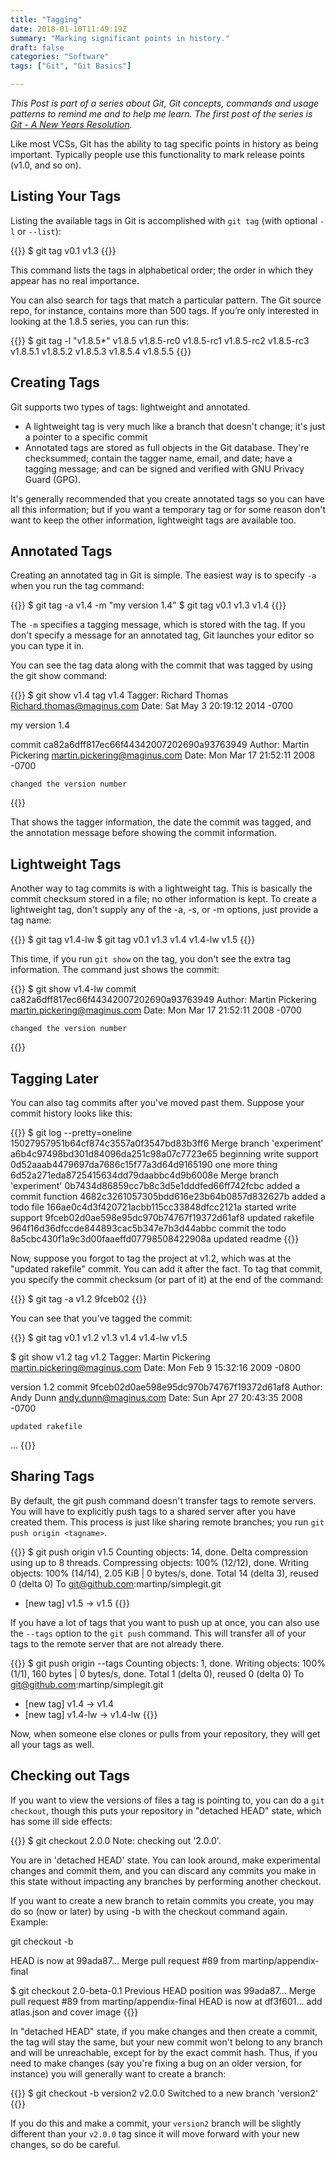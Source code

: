 ```yaml
---
title: "Tagging"
date: 2018-01-10T11:49:19Z
summary: "Marking significant points in history."
draft: false
categories: "Software"
tags: ["Git", "Git Basics"]

---
```

 *This Post is part of a series about Git, Git concepts, commands and usage patterns 
to remind me and to help me learn. The first post of the series is [Git - A New Years Resolution](../introduction).*

Like most VCSs, Git has the ability to tag specific points in history as being important. 
Typically people use this functionality to mark release points (v1.0, and so on). 

## Listing Your Tags

Listing the available tags in Git is accomplished with `git tag` (with optional `-l` or `--list`):

{{<highlight bash>}}
$ git tag
v0.1
v1.3
{{</highlight>}}
 
This command lists the tags in alphabetical order; the order in which they appear has no real importance.

You can also search for tags that match a particular pattern. The Git source repo, for 
instance, contains more than 500 tags. If you’re only interested in looking at the 1.8.5 series, you can run this:

{{<highlight bash>}}
$ git tag -l "v1.8.5*"
v1.8.5
v1.8.5-rc0
v1.8.5-rc1
v1.8.5-rc2
v1.8.5-rc3
v1.8.5.1
v1.8.5.2
v1.8.5.3
v1.8.5.4
v1.8.5.5
{{</highlight>}}
 
## Creating Tags

Git supports two types of tags: lightweight and annotated.

- A lightweight tag is very much like a branch that doesn't change; it's just a pointer to a specific commit
- Annotated tags are stored as full objects in the Git database. They're checksummed; contain the 
  tagger name, email, and date; have a tagging message; and can be signed and verified with GNU Privacy Guard (GPG).
  
It's generally recommended that you create annotated tags so you can have all this information; 
but if you want a temporary tag or for some reason don't want to keep the other 
information, lightweight tags are available too.

## Annotated Tags

Creating an annotated tag in Git is simple. The easiest way is to specify `-a` when you run the tag command:

{{<highlight bash>}}
$ git tag -a v1.4 -m "my version 1.4"
$ git tag
v0.1
v1.3
v1.4
{{</highlight>}}
 
The `-m` specifies a tagging message, which is stored with the tag. If you don't specify a message for an 
annotated tag, Git launches your editor so you can type it in.

You can see the tag data along with the commit that was tagged by using the git show command:

{{<highlight bash>}}
$ git show v1.4
tag v1.4
Tagger: Richard Thomas <Richard.thomas@maginus.com>
Date:   Sat May 3 20:19:12 2014 -0700

my version 1.4

commit ca82a6dff817ec66f44342007202690a93763949
Author: Martin Pickering <martin.pickering@maginus.com>
Date:   Mon Mar 17 21:52:11 2008 -0700

    changed the version number
{{</highlight>}}
 
That shows the tagger information, the date the commit was tagged, and the annotation message 
before showing the commit information.

## Lightweight Tags

Another way to tag commits is with a lightweight tag. This is basically the commit checksum stored 
in a file; no other information is kept. To create a lightweight tag, don't supply any of the 
-a, -s, or -m options, just provide a tag name:

{{<highlight bash>}}
$ git tag v1.4-lw
$ git tag
v0.1
v1.3
v1.4
v1.4-lw
v1.5
{{</highlight>}}
 
This time, if you run `git show` on the tag, you don't see the extra tag information. 
The command just shows the commit:

{{<highlight bash>}}
$ git show v1.4-lw
commit ca82a6dff817ec66f44342007202690a93763949
Author: Martin Pickering <martin.pickering@maginus.com>
Date:   Mon Mar 17 21:52:11 2008 -0700

    changed the version number
{{</highlight>}}
 
## Tagging Later

You can also tag commits after you've moved past them. Suppose your commit history looks like this:

{{<highlight bash>}}
$ git log --pretty=oneline
15027957951b64cf874c3557a0f3547bd83b3ff6 Merge branch 'experiment'
a6b4c97498bd301d84096da251c98a07c7723e65 beginning write support
0d52aaab4479697da7686c15f77a3d64d9165190 one more thing
6d52a271eda8725415634dd79daabbc4d9b6008e Merge branch 'experiment'
0b7434d86859cc7b8c3d5e1dddfed66ff742fcbc added a commit function
4682c3261057305bdd616e23b64b0857d832627b added a todo file
166ae0c4d3f420721acbb115cc33848dfcc2121a started write support
9fceb02d0ae598e95dc970b74767f19372d61af8 updated rakefile
964f16d36dfccde844893cac5b347e7b3d44abbc commit the todo
8a5cbc430f1a9c3d00faaeffd07798508422908a updated readme
{{</highlight>}}
 
Now, suppose you forgot to tag the project at v1.2, which was at the "updated rakefile" commit. 
You can add it after the fact. To tag that commit, you specify the commit checksum (or part of it) at the end of the command:

{{<highlight bash>}}
$ git tag -a v1.2 9fceb02
{{</highlight>}}
 
You can see that you've tagged the commit:

{{<highlight bash>}}
$ git tag
v0.1
v1.2
v1.3
v1.4
v1.4-lw
v1.5

$ git show v1.2
tag v1.2
Tagger: Martin Pickering <martin.pickering@maginus.com>
Date:   Mon Feb 9 15:32:16 2009 -0800

version 1.2
commit 9fceb02d0ae598e95dc970b74767f19372d61af8
Author: Andy Dunn <andy.dunn@maginus.com>
Date:   Sun Apr 27 20:43:35 2008 -0700

    updated rakefile
...
{{</highlight>}}
 
## Sharing Tags

By default, the git push command doesn't transfer tags to remote servers. You will 
have to explicitly push tags to a shared server after you have created them. This process 
is just like sharing remote branches; you run `git push origin <tagname>`.

{{<highlight bash>}}
$ git push origin v1.5
Counting objects: 14, done.
Delta compression using up to 8 threads.
Compressing objects: 100% (12/12), done.
Writing objects: 100% (14/14), 2.05 KiB | 0 bytes/s, done.
Total 14 (delta 3), reused 0 (delta 0)
To git@github.com:martinp/simplegit.git
 * [new tag]         v1.5 -> v1.5
{{</highlight>}}
 
If you have a lot of tags that you want to push up at once, you can also use the `--tags` option 
to the `git push` command. This will transfer all of your tags to the remote server that are not already there.

{{<highlight bash>}}
$ git push origin --tags
Counting objects: 1, done.
Writing objects: 100% (1/1), 160 bytes | 0 bytes/s, done.
Total 1 (delta 0), reused 0 (delta 0)
To git@github.com:martinp/simplegit.git
 * [new tag]         v1.4 -> v1.4
 * [new tag]         v1.4-lw -> v1.4-lw
{{</highlight>}}
 
Now, when someone else clones or pulls from your repository, they will get all your tags as well.

## Checking out Tags

If you want to view the versions of files a tag is pointing to, you can do a `git checkout`, 
though this puts your repository in "detached HEAD" state, which has some ill side effects:

{{<highlight bash>}}
$ git checkout 2.0.0
Note: checking out '2.0.0'.

You are in 'detached HEAD' state. You can look around, make experimental
changes and commit them, and you can discard any commits you make in this
state without impacting any branches by performing another checkout.

If you want to create a new branch to retain commits you create, you may
do so (now or later) by using -b with the checkout command again. Example:

  git checkout -b <new-branch>

HEAD is now at 99ada87... Merge pull request #89 from martinp/appendix-final

$ git checkout 2.0-beta-0.1
Previous HEAD position was 99ada87... Merge pull request #89 from martinp/appendix-final
HEAD is now at df3f601... add atlas.json and cover image
{{</highlight>}}
 
In "detached HEAD" state, if you make changes and then create a commit, the 
tag will stay the same, but your new commit won't belong to any branch and will be 
unreachable, except for by the exact commit hash. Thus, if you need to make 
changes (say you're fixing a bug on an older version, for instance) you will generally want 
to create a branch:

{{<highlight bash>}}
$ git checkout -b version2 v2.0.0
Switched to a new branch 'version2'
{{</highlight>}}
 
If you do this and make a commit, your `version2` branch will be slightly different than 
your `v2.0.0` tag since it will move forward with your new changes, so do be careful.
